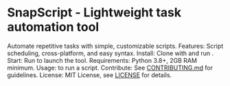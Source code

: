 # SnapScript - Lightweight task automation tool
Automate repetitive tasks with simple, customizable scripts.
Features: Script scheduling, cross-platform, and easy syntax.
Install: Clone with  and run .
Start: Run  to launch the tool.
Requirements: Python 3.8+, 2GB RAM minimum.
Usage:  to run a script.
Contribute: See [CONTRIBUTING.md](CONTRIBUTING.md) for guidelines.
License: MIT License, see [LICENSE](LICENSE) for details.
